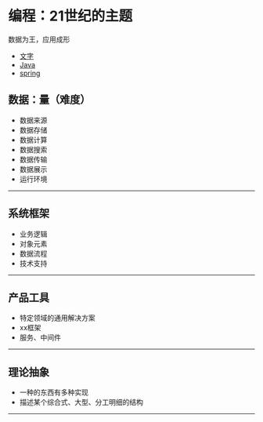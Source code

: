 #   编程：21世纪的主题

数据为王，应用成形

-   [文字](blog/README.md)
-   [Java](java/README.md)
-   [spring](spring/README.md)

##  数据：量（难度）
-   数据来源
-   数据存储
-   数据计算
-   数据搜索
-   数据传输
-   数据展示
-   运行环境

----

##  系统框架
-   业务逻辑
-   对象元素
-   数据流程
-   技术支持

----

##  产品工具
-   特定领域的通用解决方案
-   xx框架
-   服务、中间件

----

##  理论抽象
-   一种的东西有多种实现
-   描述某个综合式、大型、分工明细的结构

----
